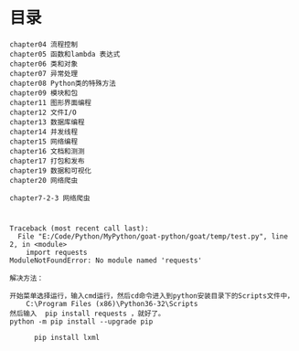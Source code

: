  
# 目录

    chapter04 流程控制
    chapter05 函数和lambda 表达式
    chapter06 类和对象
    chapter07 异常处理
    chapter08 Python类的特殊方法
    chapter09 模块和包
    chapter11 图形界面编程
    chapter12 文件I/O
    chapter13 数据库编程
    chapter14 并发线程
    chapter15 网络编程
    chapter16 文档和测测
    chapter17 打包和发布
    chapter19 数据和可视化
    chapter20 网络爬虫

    chapter7-2-3 网络爬虫

# 
    Traceback (most recent call last):
      File "E:/Code/Python/MyPython/goat-python/goat/temp/test.py", line 2, in <module>
        import requests
    ModuleNotFoundError: No module named 'requests'

    解决方法：

    开始菜单选择运行，输入cmd运行，然后cd命令进入到python安装目录下的Scripts文件中，
        C:\Program Files (x86)\Python36-32\Scripts 
    然后输入  pip install requests ，就好了。
    python -m pip install --upgrade pip
    
          pip install lxml